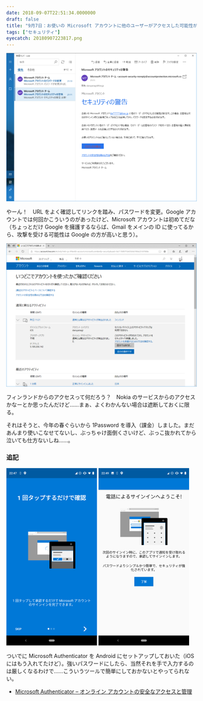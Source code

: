 ```yaml
---
date: 2018-09-07T22:51:34.0000000
draft: false
title: "9月7日：お使いの Microsoft アカウントに他のユーザーがアクセスした可能性があります"
tags: ["セキュリティ"]
eyecatch: 20180907223817.png
---
```

<p><span itemscope itemtype="http://schema.org/Photograph"><img src="20180907223817.png" alt="f:id:daruyanagi:20180907223817p:plain" title="f:id:daruyanagi:20180907223817p:plain" class="hatena-fotolife" itemprop="image"></span></p><p>やーん！　URL をよく確認してリンクを踏み、パスワードを変更。Google アカウントでは何回かこういうのがあったけど、Microsoft アカウントは初めてだな（ちょっとだけ Google を擁護するならば、Gmail をメインの ID に使ってるから、攻撃を受ける可能性は Google の方が高いと思う）。</p><p><span itemscope itemtype="http://schema.org/Photograph"><img src="20180907223819.png" alt="f:id:daruyanagi:20180907223819p:plain" title="f:id:daruyanagi:20180907223819p:plain" class="hatena-fotolife" itemprop="image"></span></p><p>フィンランドからのアクセスって何だろう？　Nokia のサービスからのアクセスかなーとか思ったんだけど……まぁ、よくわかんない場合は遮断しておくに限る。</p><p>それはそうと、今年の春ぐらいから 1Password を導入（課金）しました。まだあんまり使いこなせてないし、ぶっちゃけ面倒くさいけど、ぶっこ抜かれてから泣いても仕方ないしね……。</p>

<div class="section">
<h3>追記</h3>
<p><span itemscope itemtype="http://schema.org/Photograph"><img src="20180907225546.png" alt="f:id:daruyanagi:20180907225546p:plain:w240" title="f:id:daruyanagi:20180907225546p:plain:w240" class="hatena-fotolife" style="width:240px" itemprop="image"></span>  <span itemscope itemtype="http://schema.org/Photograph"><img src="20180907225606.png" alt="f:id:daruyanagi:20180907225606p:plain:w240" title="f:id:daruyanagi:20180907225606p:plain:w240" class="hatena-fotolife" style="width:240px" itemprop="image"></span></p><p>ついでに Microsoft Authenticator を Android にセットアップしておいた（iOS にはもう入れてたけど）。強いパスワードにしたら、当然それを手で入力するのは厳しくなるわけで……こういうツールで簡単にしておかないとやってられない。</p>

<ul>
<li><a href="https://www.microsoft.com/ja-jp/account/authenticator">Microsoft Authenticator &ndash; &#x30AA;&#x30F3;&#x30E9;&#x30A4;&#x30F3; &#x30A2;&#x30AB;&#x30A6;&#x30F3;&#x30C8;&#x306E;&#x5B89;&#x5168;&#x306A;&#x30A2;&#x30AF;&#x30BB;&#x30B9;&#x3068;&#x7BA1;&#x7406;</a></li>
</ul>
</div>